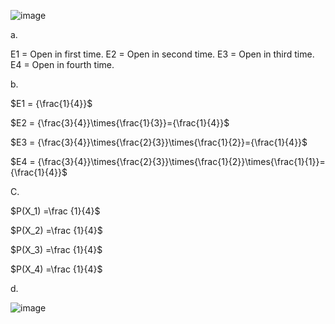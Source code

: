 ![image](https://github.com/user-attachments/assets/f2a7b031-a280-4b4a-8dd6-0504c004d5c2) 

a.

E1 = Open in first time.
E2 = Open in second time.
E3 = Open in third time.
E4 = Open in fourth time.

b.

$E1 = {\frac{1}{4}}$

$E2 = {\frac{3}{4}}\times{\frac{1}{3}}={\frac{1}{4}}$

$E3 = {\frac{3}{4}}\times{\frac{2}{3}}\times{\frac{1}{2}}={\frac{1}{4}}$

$E4 = {\frac{3}{4}}\times{\frac{2}{3}}\times{\frac{1}{2}}\times{\frac{1}{1}}={\frac{1}{4}}$

C.

$P(X_1) =\frac {1}{4}$

$P(X_2) =\frac {1}{4}$

$P(X_3) =\frac {1}{4}$

$P(X_4) =\frac {1}{4}$


d.

![image](https://github.com/user-attachments/assets/daa5f9c3-fff7-457a-a876-477312debf30)

